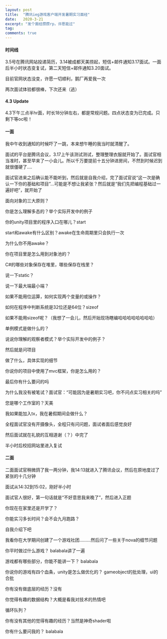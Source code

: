 ```yaml
---
layout: post
title:  "腾讯ieg游戏客户端开发暑期实习面经"
date:   2020-3-21
excerpt: "发个面经攒攒rp，许愿能过"
tag:
comments: true  
---
```


#### 时间线

3.5号在腾讯网站投递简历，3.14被成都天美捞起，短信+邮件通知3.17面试。一面后半小时状态变复试，第二天短信+邮件通知3.20面试。

目前官网状态没变，许愿一切顺利，鹅厂再爱我一次

两次面试体验都很棒，下次还来（逃）

#### 4.3 Update

4.3下午三点半hr面，时长18分钟左右，都是常规问题。四点状态变为已完成。只剩下等oc啦！

#### 一面

我中午收到通知的时候吓了一跳，本来想午睡的我当时就清醒了。

面试的平台是腾讯会议，3.17上午该测试测试，整理整理衣服就开始了。面试官相当准时，甚至早来了一小会儿。所以千万要提前十五分钟进房间，不然到时候迟到就很僵硬了….

面试官进来之后确认能不能听到，然后就是自我介绍，完了面试官说“这一次是确认一下你的基础和项目”…可能是不想让我紧张？然后就是“我们先把编程基础过一遍好吧”，就开始了

面向对象的三大原则？

你是怎么理解多态的？举个实际开发中的例子

你的unity项目里的程序入口在哪儿？start

start和awake有什么区别？awake在生命周期里只会执行一次

为什么你不用awake？

你在项目里是怎么用到对象池的？

C#的哪些对象保存在堆里，哪些保存在栈里？

说一下static？

说一下最大端最小端？

如果不能用位运算，如何实现两个变量的或操作？

如何在程序中判断系统是32位还是64位？sizeof

如果不能用sizeof呢？（我想了一会儿，然后开始现场瞎编哈哈哈哈哈哈哈哈）

单例模式是做什么的？

说说你理解的观察者模式？举个实际开发中的例子？

然后就是问项目

做了什么，具体实现的细节

你说你的项目中使用了mvc框架，你是怎么用的？

最后你有什么要问的吗

为什么我没有被笔试？面试官：“可能因为是暑期实习吧，你不问点实习相关的吗”

您是哪个工作室的？天美

我如果能加入tx，我在暑假期间会做什么？

全程面试官没有开摄像头，全程只有问问题，面试者面后感觉良好

然后面试就在礼貌的互相道谢（？）中完了

半小时后校招网站里进入复试

#### 二面

二面面试官稍微鸽了我一两分钟，我14:13就进入了腾讯会议，然后在原地度过了紧张的十几分钟

面试从14:32到15:02，刚好半小时

面试官人很好，第一句话就是“不好意思我来晚了”，然后进入正题

你现在在家里还是开学了？

你能实习多长时间？会不会九月跑路？

自我介绍下吧

我看你在大学期间创建了一个游戏社团………然后问了一些关于nova的细节问题

你平时做过什么游戏？
balabala讲了一遍

游戏都有哪些部分，你能不能讲一下？
balabala

你说你的游戏有四个血条，unity是怎么做优化的？
gameobject的批处理，ui的合批

你有没有做底层的经历？没有

你觉得有趣的数据结构？大概是看我对技术的热情吧

循环队列？

你有没有其他的觉得有趣的经历？当然是神奇shader啦

你有什么要问我的？
balabala
